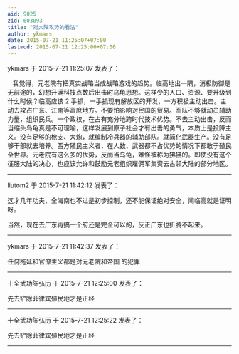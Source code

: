 ```yaml
---
aid: 9025
zid: 603093
title: "对大陆攻势的看法"
author: ykmars
date: 2015-07-21 11:25:07+07:00
lastmod: 2015-07-21 12:25:00+07:00
---
```


ykmars 于 2015-7-21 11:25:07 发表了：

&nbsp; &nbsp;我觉得，元老院有把真实战略当成战略游戏的趋势。临高地出一隅，消极防御是无前途的，幻想升满科技点数后出击时乌龟思想。这样少的人口、资源、要升级到什么时候？临高应该 2 手抓，一手抓现有解放区的开发，一方积极主动出击。主动去攻占广东、江南等富庶地方。不要怕影响对民国的贸易。军队不够就动员辅助力量，组织民兵。一个政权，在占有充分地跨时代技术优势。不去主动出击，反而当缩头乌龟真是不可理喻，这样发展到原子社会才有出击的勇气，本质上是投降主义。没有足够的枪支、大炮，就编制冷兵器的辅助部队。就简化武器生产。没有足够干部就去培养。西方殖民主义者，在人数、武器都不占优势的情况下都敢于殖民全世界。元老院有这么多的优势，反而当乌龟，难怪被称为狒狒的。即使没有这个征服大陆的决心，也应该允许和鼓励元老组织雇佣军集资去占领大陆的部分地区。

---

liutom2 于 2015-7-21 11:42:12 发表了：

这才几年功夫，全海南也不过是初步控制，还不能保证绝对安全，闹临高就是证明呀。

当然，现在去广东再搞一个府还是完全可以的，反正广东也折腾不起来。

---

ykmars 于 2015-7-21 11:42:37 发表了：

任何拖延和官僚主义都是对元老院和帝国 的犯罪

---

十全武功陈弘历 于 2015-7-21 12:25:00 发表了：

先去铲除菲律宾殖民地才是正经

---

十全武功陈弘历 于 2015-7-21 12:25:22 发表了：

先去铲除菲律宾殖民地才是正经

---
